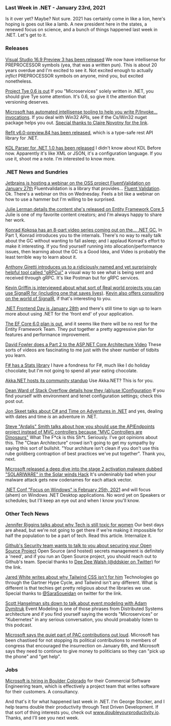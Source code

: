 ### Last Week in .NET - January 23rd, 2021

Is it over yet?  Maybe?  Not sure.  2021 has certainly come in like a lion, here's hoping is goes out like a lamb.  A new president here in the states, a renewed focus on science, and a bunch of things happened last week in .NET.  Let's get to it.

### Releases

[Visual Studio 16.9 Preview 3 has been released](https://docs.microsoft.com/en-us/visualstudio/releases/2019/release-notes-preview#16.9.0.pre.3.0)  We now have intellisense for PREPROCESSOR symbols (yea, that was a written pun).  This is about 20 years overdue and I'm excited to see it. Not excited enough to actually *inflict* PREPROCESSOR symbols on anyone, mind you, but excited nonetheless.

[Project Tye 0.6 is out](https://github.com/dotnet/tye/releases/tag/release/0.6) If you "Microservices" solely written in .NET, you should give Tye some attention.  It's 0.6, so give it the attention that versioning deserves. 

[Microsoft has automated intellisense tooling to help you write P/Invoke... invocations](https://blogs.windows.com/windowsdeveloper/2021/01/21/making-win32-apis-more-accessible-to-more-languages/). If you deal with Win32 APIs, see if the Cs/Win32 nuget package helps you out. [Special thanks to Claire Novotny for the link](https://twitter.com/clairernovotny/status/1352309057990832135?s=20).

[Refit v6.0-preview.84 has been released](https://github.com/reactiveui/refit/releases/tag/v6.0-preview.84), which is a type-safe rest API library for .NET.

[KDL Parser for .NET 1.0 has been released](https://github.com/borland/kdl-net)  I didn't know about KDL Before now. Apparently it's like XML or JSON, it's a configuration language.  If you use it, shoot me a note. I'm interested to know more.


### .NET News and Sundries

[Jetbrains is hosting a webinar on the OSS project FluentValidation on January 27th](https://blog.jetbrains.com/dotnet/2021/01/05/webinar-oss-power-ups-fluentvalidation/) Fluentvalidation is a library that provides... [Fluent Validation](https://github.com/FluentValidation/FluentValidation).  Ok.  There's a webinar on this on Wednesday. Feels a bit like a webinar on how to use a hammer but I'm willing to be surprised. 

[Julie Lerman details the content she's released on Entity Framework Core 5](http://thedatafarm.com/data-access/entity-framework-core-5-resources/) Julie is one of my favorite content creators; and I'm always happy to share her work.

[Konrad Kokosa has an 8-part video series coming out on the... .NET GC.](https://www.youtube.com/watch?v=8i1Nv7wGsjk)  In Part 1, Konrad introduces you to the internals.  There's no way to really talk about the GC without wanting to fall asleep; and I applaud Konrad's effort to make it interesting.  If you find yourself running into allocation/performance issues, then learning about the GC is a Good Idea, and Video is probably the least terrible way to learn about it. 

[Anthony Giretti introduces us to a ridiciously named and yet surprisingly helpful tool called "gRPCui"](https://anthonygiretti.com/2021/01/17/grpc-asp-net-core-5-discover-grpcui-the-gui-alternative-to-grpcurl/) a visual way to see what is being sent and received through gRPC.  It's like Postman but for gRPC services.

[Kevin Griffin is interviewed about what sort of Real world projects you can use SignalR for (including one that saves lives)](http://davidgiard.com/2021/01/18/KevinGriffinOnSignalRRealWorldProjects.aspx).  [Kevin also offers consulting on the world of SignalR](https://consultwithgriff.com/), if that's interesting to you.

[.NET Frontend Day is January 28th](https://www.dotnet-frontend.com/) and there's still time to sign up to learn more about using .NET for the 'front end' of your application.

[The EF Core 6.0 plan is out](https://devblogs.microsoft.com/dotnet/the-plan-for-entity-framework-core-6-0/), and it seems like there will be no rest for the Entity Framework Team.  They put together a pretty aggressive plan for features and performance improvement. 

[David Fowler does a Part 2 to the ASP.NET Core Architecture Video](https://www.youtube.com/watch?v=x_AXKLfG8o0&list=PLdo4fOcmZ0oX-DBuRG4u58ZTAJgBAeQ-t&index=2) These sorts of videos are fascinating to me just with the sheer number of tidbits you learn.

[F# has a Stats library](https://fslab.org/FSharp.Stats/BasicStats.html) I have a fondness for F#, much like I do holiday chocolate; but I'm not going to spend all year eating chocolate.

[Akka.NET hosts its community standup](https://www.youtube.com/watch?v=blLK8lH_MQ0) Use Akka.NET? This is for you.

[Dean Ward of Stack Overflow details how they (ab)use IConfiguration](https://bakedbean.org.uk/posts/2021-01-fun-with-iconfiguration/) If you find yourself with environment and tenet configuration settings; check this post out.

[Jon Skeet talks about C# and Time on Adventures in .NET](https://devchat.tv/adventures-in-dotnet/net-052-abusing-c-calendars-epochs-and-the-net-functions-framework-with-jon-skeet/) and yes, dealing with dates and time *is* an adventure in .NET.

[Steve "Ardalis" Smith talks about how you should use the APIEndpoints project instead of MVC controllers because "MVC Controllers are Dinosaurs"](https://ardalis.com/mvc-controllers-are-dinosaurs-embrace-api-endpoints/) What The F\*ck is this Sh\*t. Seriously.  I've got opinions about this.  The "Clean Architecture" crowd isn't going to get my sympathy by saying this sort of bullshit.  "Your architure isn't clean if you don't use this rube goldberg contraption of best practices we've put together". Thank you, next.

[Microsoft released a deep dive into the stage 2 activation malware dubbed "SOLARIWARE" in the Solar winds Hack](https://www.microsoft.com/security/blog/2021/01/20/deep-dive-into-the-solorigate-second-stage-activation-from-sunburst-to-teardrop-and-raindrop/) It's undeninably bad when your malware attack gets new codenames for each attack vector.  


[.NET Conf "Focus on Windows" is February 25th, 2021](https://focus.dotnetconf.net/) and will focus (ahem) on Windows .NET Desktop applications.  No word yet on Speakers or schedules; but I'll keep an eye out and when I know you'll know.

### Other Tech News

[Jennifer Riggins talks about why Tech is still toxic for women](https://thenewstack.io/why-tech-is-still-toxic-for-women-and-what-to-do-about-it/) Our best days are ahead, but we're not going to get there if we're making it impossible for half the population to be a part of tech. Read this article. Internalize it.

[Github's Security team wants to talk to you about securing your Open Source Project](https://github.blog/2020-12-22-lets-talk-about-securing-open-source-projects/) Open Source (and hosted) secrets management is definitely a 'need', and if you run an Open Source project, you should reach out to Github's team.  Special thanks to [Dee Dee Walsh (@ddskier on Twitter)](https://twitter.com/ddskier) for the link.

[Jared White writes about why Tailwind CSS isn't for him](https://dev.to/jaredcwhite/why-tailwind-isn-t-for-me-5c90) Technologies go through the Gartner Hype Cycle, and Tailwind isn't any different.  What is different is that techies get pretty religious about the libraries we use. Special thanks to [@SaraSoueidan](https://twitter.com/SaraSoueidan) on twitter for the link.

[Scott Hanselman sits down to talk about event modeling with Adam Dymitruk](https://hanselminutes.simplecast.com/episodes/exploring-event-modeling-with-adam-dymitruk-xvAdQlCd) Event Modeling is one of those phrases from Distributed Systems architecture and if you find yourself saying the words "Microservices" or "Kubernetes" in any serious conversation, you should proabably listen to this podcast.

[Microsoft says the quiet part of PAC contributions out loud](https://twitter.com/JuddLegum/status/1352777657528815616). Microsoft has been chastised for not stopping its political contributions to members of congress that encouraged the insurrection on January 6th, and Microsoft says they need to continue to give money to politicians so they can "pick up the phone" and "get help".  

### Jobs

[Microsoft is hiring in Boulder Colorado](https://careers.microsoft.com/us/en/job/951049/Software-Engineer) for their Commercial Software Engineering team, which is effectively a project team that writes software for their customers.  A consultancy. 

And that's it for what happened last week in .NET. I'm George Stocker, and I help teams double their productivity through Test Driven Development. If that sort of thing interests you, check out www.doubleyourproductivity.io.  Thanks, and I'll see you next week.
